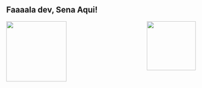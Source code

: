 ## Faaaala dev, Sena Aqui!

<div>
  <img  height="160em" src="https://github-readme-stats.vercel.app/api?username=gabrielssena&show_icons=true&theme=dark&include_all_commits=true&count_private=true"/>
  <img align="right" height="130em" src="https://github-readme-stats.vercel.app/api/top-langs/?username=gabrielssena&layout=compact&langs_count=16&theme=dark"/>
</div>
<br>

